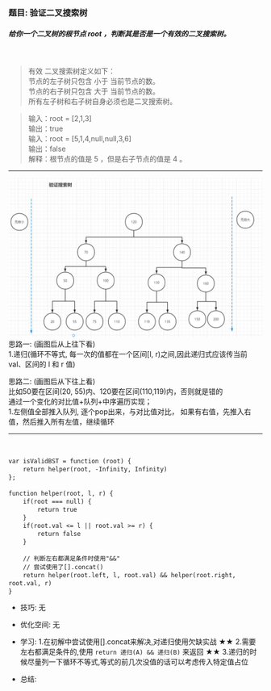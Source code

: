 
### 题目: 验证二叉搜索树
##### 给你一个二叉树的根节点 root ，判断其是否是一个有效的二叉搜索树。

&nbsp;
> 有效 二叉搜索树定义如下：  
  节点的左子树只包含 小于 当前节点的数。  
  节点的右子树只包含 大于 当前节点的数。  
  所有左子树和右子树自身必须也是二叉搜索树。    

> 输入：root = [2,1,3]  
  输出：true  
> 输入：root = [5,1,4,null,null,3,6]  
  输出：false  
  解释：根节点的值是 5 ，但是右子节点的值是 4 。  


---
![理解图](./img/098_01.jpg)
思路一: (画图后从上往下看)  
1.递归(循环不等式, 每一次的值都在一个区间[l, r)之间,因此递归式应该传当前val、区间的 l 和 r 值)

思路二: (画图后从下往上看)  
比如50要在区间(20, 55)内、120要在区间(110,119)内，否则就是错的    
通过一个变化的对比值+队列+中序遍历实现；  
1.左侧值全部推入队列, 逐个pop出来，与对比值对比，
如果有右值，先推入右值，然后推入所有左值，继续循环

---

&nbsp;

```
var isValidBST = function (root) {
    return helper(root, -Infinity, Infinity)
};

function helper(root, l, r) {
    if(root === null) {
        return true
    }
    if(root.val <= l || root.val >= r) {
        return false
    }

    // 判断左右都满足条件时使用"&&"
    // 尝试使用了[].concat()
    return helper(root.left, l, root.val) && helper(root.right, root.val, r)
}
```

* 技巧: 无 

* 优化空间: 无

* 学习: 
1.在初解中尝试使用[].concat来解决,对递归使用欠缺实战
★★ 2.需要左右都满足条件的,使用 `return 递归(A) && 递归(B)` 来返回
★★ 3.递归的时候尽量列一下循环不等式,等式的前几次没值的话可以考虑传入特定值占位

* 总结: 
